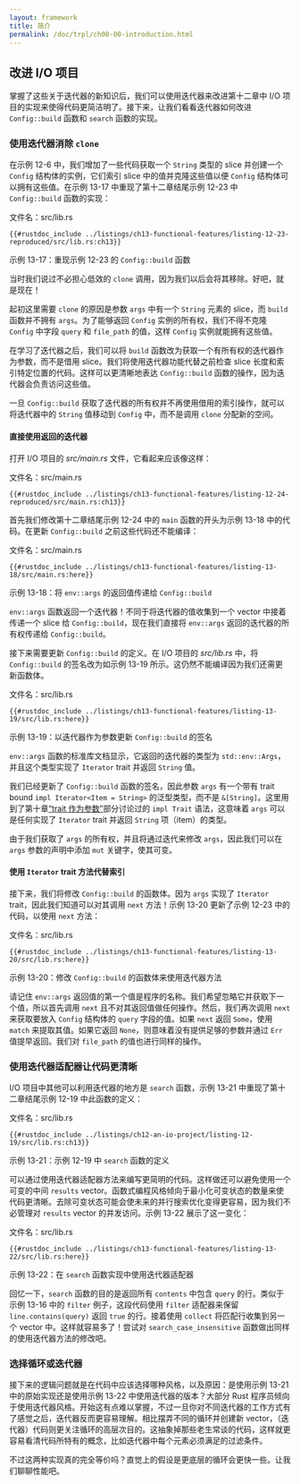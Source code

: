 ```yaml
---
layout: framework
title: 简介
permalink: /doc/trpl/ch00-00-introduction.html
---
```

## 改进 I/O 项目

<!-- https://github.com/rust-lang/book/blob/main/src/ch13-03-improving-our-io-project.md -->
<!-- commit 56ec353290429e6547109e88afea4de027b0f1a9 -->

掌握了这些关于迭代器的新知识后，我们可以使用迭代器来改进第十二章中 I/O 项目的实现来使得代码更简洁明了。接下来，让我们看看迭代器如何改进 `Config::build` 函数和 `search` 函数的实现。

### 使用迭代器消除 `clone`

在示例 12-6 中，我们增加了一些代码获取一个 `String` 类型的 slice 并创建一个 `Config` 结构体的实例，它们索引 slice 中的值并克隆这些值以便 `Config` 结构体可以拥有这些值。在示例 13-17 中重现了第十二章结尾示例 12-23 中 `Config::build` 函数的实现：

<span class="filename">文件名：src/lib.rs</span>

```rust,ignore
{{#rustdoc_include ../listings/ch13-functional-features/listing-12-23-reproduced/src/lib.rs:ch13}}
```

<span class="caption">示例 13-17：重现示例 12-23 的 `Config::build` 函数</span>

当时我们说过不必担心低效的 `clone` 调用，因为我们以后会将其移除。好吧，就是现在！

起初这里需要 `clone` 的原因是参数 `args` 中有一个 `String` 元素的 slice，而 `build` 函数并不拥有 `args`。为了能够返回 `Config` 实例的所有权，我们不得不克隆 `Config` 中字段 `query` 和 `file_path` 的值，这样 `Config` 实例就能拥有这些值。

在学习了迭代器之后，我们可以将 `build` 函数改为获取一个有所有权的迭代器作为参数，而不是借用 slice。我们将使用迭代器功能代替之前检查 slice 长度和索引特定位置的代码。这样可以更清晰地表达 `Config::build` 函数的操作，因为迭代器会负责访问这些值。

一旦 `Config::build` 获取了迭代器的所有权并不再使用借用的索引操作，就可以将迭代器中的 `String` 值移动到 `Config` 中，而不是调用 `clone` 分配新的空间。

#### 直接使用返回的迭代器

打开 I/O 项目的 *src/main.rs* 文件，它看起来应该像这样：

<span class="filename">文件名：src/main.rs</span>

```rust,ignore
{{#rustdoc_include ../listings/ch13-functional-features/listing-12-24-reproduced/src/main.rs:ch13}}
```

首先我们修改第十二章结尾示例 12-24 中的 `main` 函数的开头为示例 13-18 中的代码。在更新 `Config::build` 之前这些代码还不能编译：

<span class="filename">文件名：src/main.rs</span>

```rust,ignore,does_not_compile
{{#rustdoc_include ../listings/ch13-functional-features/listing-13-18/src/main.rs:here}}
```

<span class="caption">示例 13-18：将 `env::args` 的返回值传递给 `Config::build`</span>

`env::args` 函数返回一个迭代器！不同于将迭代器的值收集到一个 vector 中接着传递一个 slice 给 `Config::build`，现在我们直接将 `env::args` 返回的迭代器的所有权传递给 `Config::build`。

接下来需要更新 `Config::build` 的定义。在 I/O 项目的 *src/lib.rs* 中，将 `Config::build` 的签名改为如示例 13-19 所示。这仍然不能编译因为我们还需更新函数体。

<span class="filename">文件名：src/lib.rs</span>

```rust,ignore,does_not_compile
{{#rustdoc_include ../listings/ch13-functional-features/listing-13-19/src/lib.rs:here}}
```

<span class="caption">示例 13-19：以迭代器作为参数更新 `Config::build` 的签名</span>

`env::args` 函数的标准库文档显示，它返回的迭代器的类型为 `std::env::Args`，并且这个类型实现了 `Iterator` trait 并返回 `String` 值。

我们已经更新了 `Config::build` 函数的签名，因此参数 `args` 有一个带有 trait bound `impl Iterator<Item = String>` 的泛型类型，而不是 `&[String]`。这里用到了第十章[“trait 作为参数”][impl-trait]部分讨论过的 `impl Trait` 语法，这意味着 `args` 可以是任何实现了 `Iterator` trait 并返回 `String` 项（item）的类型。

由于我们获取了 `args` 的所有权，并且将通过迭代来修改 `args`，因此我们可以在 `args` 参数的声明中添加 `mut` 关键字，使其可变。

#### 使用 `Iterator` trait 方法代替索引

接下来，我们将修改 `Config::build` 的函数体。因为 `args` 实现了 `Iterator` trait，因此我们知道可以对其调用 `next` 方法！示例 13-20 更新了示例 12-23 中的代码，以使用 `next` 方法：

<span class="filename">文件名：src/lib.rs</span>

```rust,noplayground
{{#rustdoc_include ../listings/ch13-functional-features/listing-13-20/src/lib.rs:here}}
```

<span class="caption">示例 13-20：修改 `Config::build` 的函数体来使用迭代器方法</span>

请记住 `env::args` 返回值的第一个值是程序的名称。我们希望忽略它并获取下一个值，所以首先调用 `next` 且不对其返回值做任何操作。然后，我们再次调用 `next` 来获取要放入 `Config` 结构体的 `query` 字段的值。如果 `next` 返回 `Some`，使用 `match` 来提取其值。如果它返回 `None`，则意味着没有提供足够的参数并通过 `Err` 值提早返回。我们对 `file_path` 的值也进行同样的操作。

### 使用迭代器适配器让代码更清晰

I/O 项目中其他可以利用迭代器的地方是 `search` 函数，示例 13-21 中重现了第十二章结尾示例 12-19 中此函数的定义：

<span class="filename">文件名：src/lib.rs</span>

```rust,ignore
{{#rustdoc_include ../listings/ch12-an-io-project/listing-12-19/src/lib.rs:ch13}}
```

<span class="caption">示例 13-21：示例 12-19 中 `search` 函数的定义</span>

可以通过使用迭代器适配器方法来编写更简明的代码。这样做还可以避免使用一个可变的中间 `results` vector。函数式编程风格倾向于最小化可变状态的数量来使代码更清晰。去除可变状态可能会使未来的并行搜索优化变得更容易，因为我们不必管理对 `results` vector 的并发访问。示例 13-22 展示了这一变化：

<span class="filename">文件名：src/lib.rs</span>

```rust,ignore
{{#rustdoc_include ../listings/ch13-functional-features/listing-13-22/src/lib.rs:here}}
```

<span class="caption">示例 13-22：在 `search` 函数实现中使用迭代器适配器</span>

回忆一下，`search` 函数的目的是返回所有 `contents` 中包含 `query` 的行。类似于示例 13-16 中的 `filter` 例子，这段代码使用 `filter` 适配器来保留 `line.contains(query)` 返回 `true` 的行。接着使用 `collect` 将匹配行收集到另一个 vector 中。这样就容易多了！尝试对 `search_case_insensitive` 函数做出同样的使用迭代器方法的修改吧。

### 选择循环或迭代器

接下来的逻辑问题就是在代码中应该选择哪种风格，以及原因：是使用示例 13-21 中的原始实现还是使用示例 13-22 中使用迭代器的版本？大部分 Rust 程序员倾向于使用迭代器风格。开始这有点难以掌握，不过一旦你对不同迭代器的工作方式有了感觉之后，迭代器反而更容易理解。相比摆弄不同的循环并创建新 vector，（迭代器）代码则更关注循环的高层次目的。这抽象掉那些老生常谈的代码，这样就更容易看清代码所特有的概念，比如迭代器中每个元素必须满足的过滤条件。

不过这两种实现真的完全等价吗？直觉上的假设是更底层的循环会更快一些。让我们聊聊性能吧。

[impl-trait]: ch10-02-traits.html#trait-作为参数
